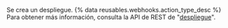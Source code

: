 Se crea un despliegue. {% data reusables.webhooks.action_type_desc %} Para obtener más información, consulta la API de REST de "[despliegue](/rest/reference/deployments#list-deployments)".
